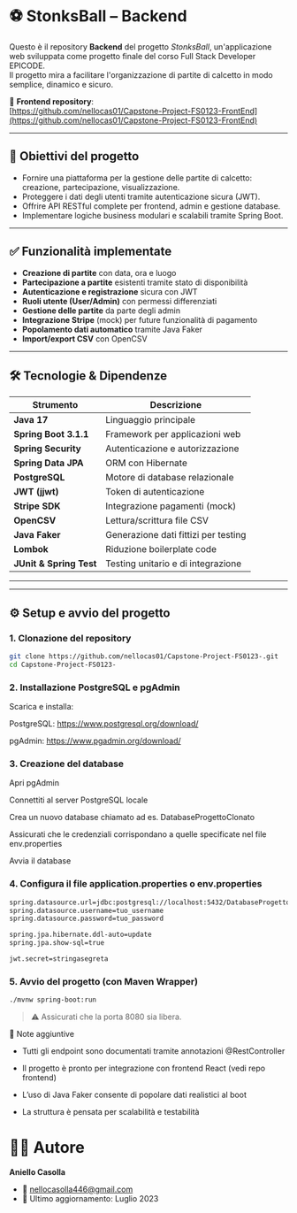 # ⚽ StonksBall – Backend

Questo è il repository **Backend** del progetto _StonksBall_, un'applicazione web sviluppata come progetto finale del corso Full Stack Developer EPICODE.  
Il progetto mira a facilitare l'organizzazione di partite di calcetto in modo semplice, dinamico e sicuro.

🔗 **Frontend repository**:  
[https://github.com/nellocas01/Capstone-Project-FS0123-FrontEnd](https://github.com/nellocas01/Capstone-Project-FS0123-FrontEnd)

---

## 🎯 Obiettivi del progetto

- Fornire una piattaforma per la gestione delle partite di calcetto: creazione, partecipazione, visualizzazione.
- Proteggere i dati degli utenti tramite autenticazione sicura (JWT).
- Offrire API RESTful complete per frontend, admin e gestione database.
- Implementare logiche business modulari e scalabili tramite Spring Boot.

---

## ✅ Funzionalità implementate

- **Creazione di partite** con data, ora e luogo
- **Partecipazione a partite** esistenti tramite stato di disponibilità
- **Autenticazione e registrazione** sicura con JWT
- **Ruoli utente (User/Admin)** con permessi differenziati
- **Gestione delle partite** da parte degli admin
- **Integrazione Stripe** (mock) per future funzionalità di pagamento
- **Popolamento dati automatico** tramite Java Faker
- **Import/export CSV** con OpenCSV

---

## 🛠️ Tecnologie & Dipendenze

| Strumento                | Descrizione                               |
|--------------------------|-------------------------------------------|
| **Java 17**              | Linguaggio principale                     |
| **Spring Boot 3.1.1**    | Framework per applicazioni web            |
| **Spring Security**      | Autenticazione e autorizzazione           |
| **Spring Data JPA**      | ORM con Hibernate                         |
| **PostgreSQL**           | Motore di database relazionale            |
| **JWT (jjwt)**           | Token di autenticazione                   |
| **Stripe SDK**           | Integrazione pagamenti (mock)             |
| **OpenCSV**              | Lettura/scrittura file CSV                |
| **Java Faker**           | Generazione dati fittizi per testing      |
| **Lombok**               | Riduzione boilerplate code                |
| **JUnit & Spring Test**  | Testing unitario e di integrazione        |

---


---

## ⚙️ Setup e avvio del progetto

### 1. Clonazione del repository

```bash
git clone https://github.com/nellocas01/Capstone-Project-FS0123-.git
cd Capstone-Project-FS0123-
```

### 2. Installazione PostgreSQL e pgAdmin

Scarica e installa:

PostgreSQL: https://www.postgresql.org/download/

pgAdmin: https://www.pgadmin.org/download/

### 3. Creazione del database

Apri pgAdmin

Connettiti al server PostgreSQL locale

Crea un nuovo database chiamato ad es. DatabaseProgettoClonato

Assicurati che le credenziali corrispondano a quelle specificate nel file env.properties

Avvia il database

### 4. Configura il file application.properties o env.properties

```bash
spring.datasource.url=jdbc:postgresql://localhost:5432/DatabaseProgettoClonato
spring.datasource.username=tuo_username
spring.datasource.password=tuo_password

spring.jpa.hibernate.ddl-auto=update
spring.jpa.show-sql=true

jwt.secret=stringasegreta
```

### 5. Avvio del progetto (con Maven Wrapper)

```bash
./mvnw spring-boot:run
```

> ⚠️ Assicurati che la porta 8080 sia libera.


📌 Note aggiuntive

- Tutti gli endpoint sono documentati tramite annotazioni @RestController

- Il progetto è pronto per integrazione con frontend React (vedi repo frontend)

- L’uso di Java Faker consente di popolare dati realistici al boot

- La struttura è pensata per scalabilità e testabilità

# 👨‍💻 Autore
**Aniello Casolla**
- 📧 nellocasolla446@gmail.com
- 📆 Ultimo aggiornamento: Luglio 2023

